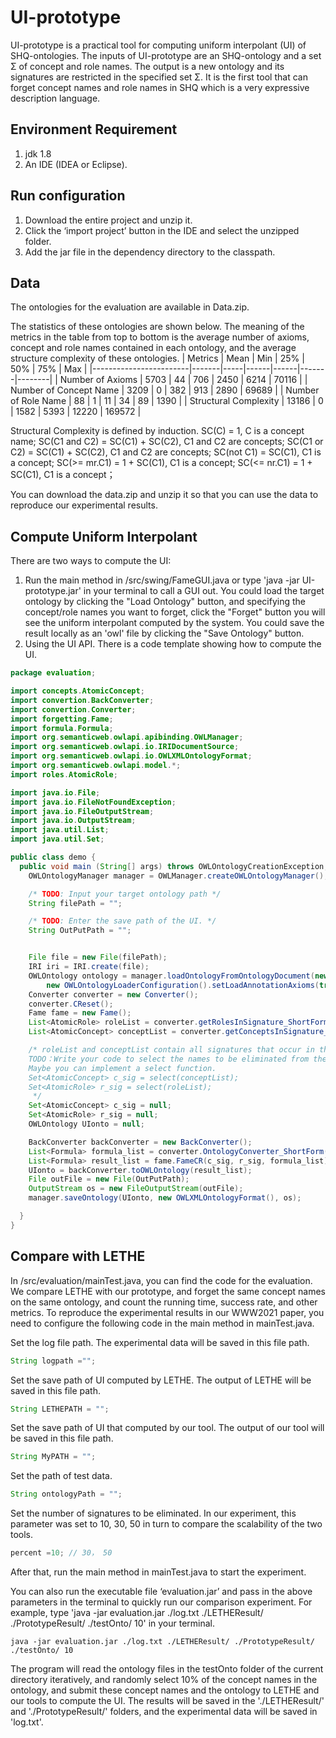 # UI-prototype

UI-prototype is a practical tool for computing  uniform interpolant (UI) of SHQ-ontologies. The inputs of UI-prototype are an SHQ-ontology and a set Σ of concept and role names. The output is a new ontology and its signatures are restricted in the specified set Σ. It is the first tool that can forget concept names and role names in SHQ which is a very expressive description language. 

## Environment Requirement

1. jdk 1.8
2. An IDE (IDEA or Eclipse).

## Run configuration

1. Download the entire project and unzip it.
2. Click the ‘import project’ button in the IDE and select the unzipped folder.
3. Add the jar file in the dependency directory to the classpath.

## Data

The ontologies for the evaluation are available in Data.zip. 

The statistics of these ontologies are shown below.
The meaning of the metrics in the table from top to bottom is the average number of axioms, concept and role names contained in each ontology, and the average structure complexity of these ontologies.
| Metrics        | Mean | Min | 25% | 50% | 75%  | Max  |
|------------------------|-------|-----|------|------|-------|--------|
| Number of Axioms    | 5703 | 44 | 706 | 2450 | 6214 | 70116 |
| Number of Concept Name | 3209 | 0  | 382 | 913 | 2890 | 69689 |
| Number of Role Name  | 88  | 1  | 11  | 34  | 89  | 1390  |
| Structural Complexity | 13186 | 0  | 1582 | 5393 | 12220 | 169572 |

Structural Complexity is defined by induction.
SC(C) = 1, C is a concept name;
SC(C1 and C2) = SC(C1) + SC(C2), C1 and C2 are concepts;
SC(C1 or C2) = SC(C1) + SC(C2), C1 and C2 are concepts;
SC(not C1) = SC(C1), C1 is a concept;
SC(>= mr.C1) = 1 + SC(C1), C1 is a concept;
SC(<= nr.C1) = 1 + SC(C1), C1 is a concept；

You can download the data.zip and unzip it so that you can use the data to reproduce our experimental results.

## Compute Uniform Interpolant

There are two ways to compute the UI:
1. Run the main method in /src/swing/FameGUI.java or type 'java -jar UI-prototype.jar' in your terminal to call a GUI out. You could load the target ontology by clicking the "Load Ontology" button, and specifying the concept/role names you want to forget, click the "Forget" button you will see the uniform interpolant computed by the system. You could save the result locally as an 'owl' file by clicking the "Save Ontology" button.
2. Using the UI API.
There is a code template showing how to compute the UI.

```java
package evaluation;

import concepts.AtomicConcept;
import convertion.BackConverter;
import convertion.Converter;
import forgetting.Fame;
import formula.Formula;
import org.semanticweb.owlapi.apibinding.OWLManager;
import org.semanticweb.owlapi.io.IRIDocumentSource;
import org.semanticweb.owlapi.io.OWLXMLOntologyFormat;
import org.semanticweb.owlapi.model.*;
import roles.AtomicRole;

import java.io.File;
import java.io.FileNotFoundException;
import java.io.FileOutputStream;
import java.io.OutputStream;
import java.util.List;
import java.util.Set;

public class demo {
  public void main (String[] args) throws OWLOntologyCreationException, CloneNotSupportedException, FileNotFoundException, OWLOntologyStorageException {
    OWLOntologyManager manager = OWLManager.createOWLOntologyManager();

    /* TODO: Input your target ontology path */
    String filePath = "";

    /* TODO: Enter the save path of the UI. */
    String OutPutPath = "";


    File file = new File(filePath);
    IRI iri = IRI.create(file);
    OWLOntology ontology = manager.loadOntologyFromOntologyDocument(new IRIDocumentSource(iri),
        new OWLOntologyLoaderConfiguration().setLoadAnnotationAxioms(true));
    Converter converter = new Converter();
    converter.CReset();
    Fame fame = new Fame();
    List<AtomicRole> roleList = converter.getRolesInSignature_ShortForm(ontology);
    List<AtomicConcept> conceptList = converter.getConceptsInSignature_ShortForm(ontology);

    /* roleList and conceptList contain all signatures that occur in the input ontology.
    TODO：Write your code to select the names to be eliminated from these two lists.
    Maybe you can implement a select function.
    Set<AtomicConcept> c_sig = select(conceptList);
    Set<AtomicRole> r_sig = select(roleList);
     */
    Set<AtomicConcept> c_sig = null;
    Set<AtomicRole> r_sig = null;
    OWLOntology UIonto = null;

    BackConverter backConverter = new BackConverter();
    List<Formula> formula_list = converter.OntologyConverter_ShortForm(ontology);
    List<Formula> result_list = fame.FameCR(c_sig, r_sig, formula_list);
    UIonto = backConverter.toOWLOntology(result_list);
    File outFile = new File(OutPutPath);
    OutputStream os = new FileOutputStream(outFile);
    manager.saveOntology(UIonto, new OWLXMLOntologyFormat(), os);

  }
}
```

## Compare with LETHE
In /src/evaluation/mainTest.java, you can find the code for the evaluation. We compare LETHE with our prototype, and forget the same concept names on the same ontology, and count the running time, success rate, and other metrics. To reproduce the experimental results in our WWW2021 paper, you need to configure the following code in the main method in mainTest.java.

Set the log file path. The experimental data will be saved in this file path.
```java
String logpath ="";
```

Set the save path of UI computed by LETHE. The output of LETHE will be saved in this file path.
```java
String LETHEPATH = "";
```
Set the save path of UI that computed by our tool. The output of our tool will be saved in this file path.
```java
String MyPATH = "";
```

Set the path of test data. 
```java
String ontologyPath = "";
```

Set the number of signatures to be eliminated. In our experiment, this parameter was set to 10, 30, 50 in turn to compare the scalability of the two tools.
```java
percent =10; // 30， 50
```
After that, run the main method in mainTest.java to start the experiment. 

You can also run the executable file ‘evaluation.jar’ and pass in the above parameters in the terminal to quickly run our comparison experiment. For example, type 'java -jar evaluation.jar ./log.txt ./LETHEResult/ ./PrototypeResult/ ./testOnto/ 10' in your terminal. 
```shell
java -jar evaluation.jar ./log.txt ./LETHEResult/ ./PrototypeResult/ ./testOnto/ 10
```
The program will read the ontology files in the testOnto folder of the current directory iteratively, and randomly select 10% of the concept names in the ontology, and submit these concept names and the ontology to LETHE and our tools to compute the UI. The results will be saved in the './LETHEResult/' and './PrototypeResult/' folders, and the experimental data will be saved in 'log.txt'.

